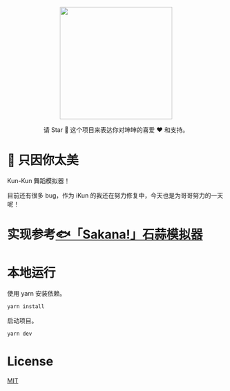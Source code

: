<p align="center">
    <img src="https://github.com/SyMind/ji/blob/main/public/kun.png" height="260px">
</p>

<p align="center">请 Star 🌟 这个项目来表达你对坤坤的喜爱 ❤️ 和支持。</p>

# 🐓 只因你太美

Kun-Kun 舞蹈模拟器！

目前还有很多 bug，作为 iKun 的我还在努力修复中，今天也是为哥哥努力的一天呢！

# 实现参考[🐟「Sakana!」石蒜模拟器](https://github.com/itorr/sakana)

# 本地运行

使用 yarn 安装依赖。

```bash
yarn install
```

启动项目。

```bash
yarn dev
```

# License

[MIT](https://github.com/SyMind/ji/blob/main/LICENSE)

